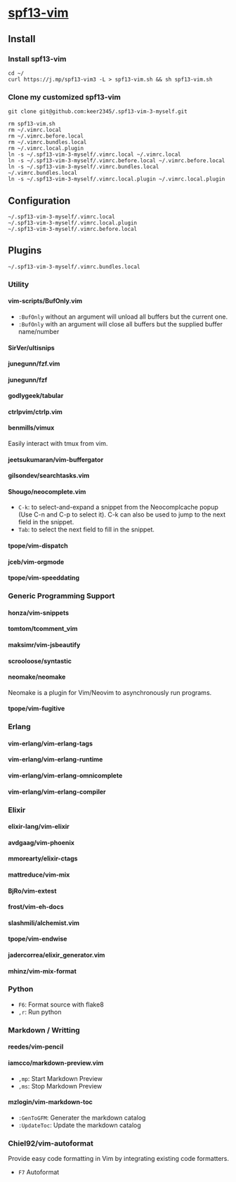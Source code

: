 # [spf13-vim](https://github.com/spf13/spf13-vim)



## Install
### Install spf13-vim
```
cd ~/
curl https://j.mp/spf13-vim3 -L > spf13-vim.sh && sh spf13-vim.sh
```
### Clone my customized spf13-vim
```
git clone git@github.com:keer2345/.spf13-vim-3-myself.git

rm spf13-vim.sh
rm ~/.vimrc.local
rm ~/.vimrc.before.local
rm ~/.vimrc.bundles.local
rm ~/.vimrc.local.plugin
ln -s ~/.spf13-vim-3-myself/.vimrc.local ~/.vimrc.local
ln -s ~/.spf13-vim-3-myself/.vimrc.before.local ~/.vimrc.before.local
ln -s ~/.spf13-vim-3-myself/.vimrc.bundles.local ~/.vimrc.bundles.local
ln -s ~/.spf13-vim-3-myself/.vimrc.local.plugin ~/.vimrc.local.plugin
```

## Configuration
```
~/.spf13-vim-3-myself/.vimrc.local
~/.spf13-vim-3-myself/.vimrc.local.plugin
~/.spf13-vim-3-myself/.vimrc.before.local
```

## Plugins
```
~/.spf13-vim-3-myself/.vimrc.bundles.local
```


### Utility
#### vim-scripts/BufOnly.vim
- `:BufOnly` without an argument will unload all buffers but the current one.
- `:BufOnly` with an argument will close all buffers but the supplied buffer name/number
#### SirVer/ultisnips
#### junegunn/fzf.vim
#### junegunn/fzf
#### godlygeek/tabular
#### ctrlpvim/ctrlp.vim
#### benmills/vimux
Easily interact with tmux from vim.
#### jeetsukumaran/vim-buffergator
#### gilsondev/searchtasks.vim
#### Shougo/neocomplete.vim
- `C-k`: to select-and-expand a snippet from the Neocomplcache popup (Use C-n and C-p to select it). C-k can also be used to jump to the next field in the snippet.
- `Tab`: to select the next field to fill in the snippet.
#### tpope/vim-dispatch
#### jceb/vim-orgmode
#### tpope/vim-speeddating

### Generic Programming Support 
#### honza/vim-snippets
#### tomtom/tcomment_vim
#### maksimr/vim-jsbeautify
#### scrooloose/syntastic
#### neomake/neomake
Neomake is a plugin for Vim/Neovim to asynchronously run programs.
#### tpope/vim-fugitive

### Erlang
#### vim-erlang/vim-erlang-tags
#### vim-erlang/vim-erlang-runtime
#### vim-erlang/vim-erlang-omnicomplete
#### vim-erlang/vim-erlang-compiler

### Elixir
#### elixir-lang/vim-elixir
#### avdgaag/vim-phoenix
#### mmorearty/elixir-ctags
#### mattreduce/vim-mix
#### BjRo/vim-extest
#### frost/vim-eh-docs
#### slashmili/alchemist.vim
#### tpope/vim-endwise
#### jadercorrea/elixir_generator.vim
#### mhinz/vim-mix-format

### Python
- `F6`: Format source with flake8
- `,r`: Run python

### Markdown / Writting
#### reedes/vim-pencil
#### iamcco/markdown-preview.vim
- `,mp`: Start Markdown Preview
- `,ms`: Stop Markdown Preview
#### mzlogin/vim-markdown-toc
- `:GenToGFM`: Generater the markdown catalog
- `:UpdateToc`: Update the markdown catalog


### Chiel92/vim-autoformat
Provide easy code formatting in Vim by integrating existing code formatters.
- `F7` Autoformat

